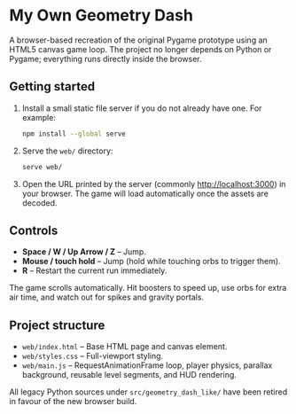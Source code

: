 # My Own Geometry Dash

A browser-based recreation of the original Pygame prototype using an HTML5 canvas game loop. The project no longer depends on Python or Pygame; everything runs directly inside the browser.

## Getting started

1. Install a small static file server if you do not already have one. For example:

   ```bash
   npm install --global serve
   ```

2. Serve the `web/` directory:

   ```bash
   serve web/
   ```

3. Open the URL printed by the server (commonly <http://localhost:3000>) in your browser. The game will load automatically once the assets are decoded.

## Controls

- **Space / W / Up Arrow / Z** – Jump.
- **Mouse / touch hold** – Jump (hold while touching orbs to trigger them).
- **R** – Restart the current run immediately.

The game scrolls automatically. Hit boosters to speed up, use orbs for extra air time, and watch out for spikes and gravity portals.

## Project structure

- `web/index.html` – Base HTML page and canvas element.
- `web/styles.css` – Full-viewport styling.
- `web/main.js` – RequestAnimationFrame loop, player physics, parallax background, reusable level segments, and HUD rendering.

All legacy Python sources under `src/geometry_dash_like/` have been retired in favour of the new browser build.
